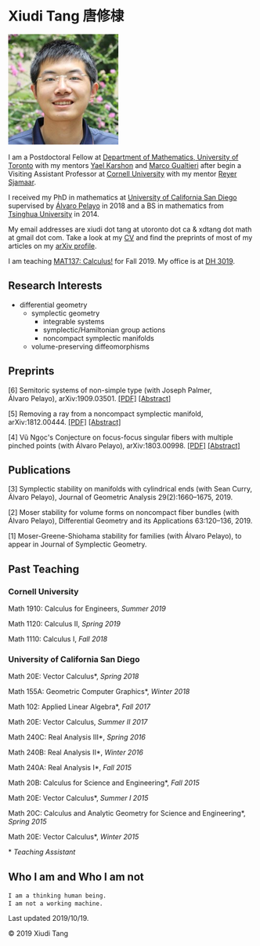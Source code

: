 # Xiudi Tang 唐修棣

![In front of Malott Hall, August 2019.](/portrait.jpg)

I am a Postdoctoral Fellow at [Department of Mathematics, University of Toronto](https://www.math.toronto.edu/cms/) with my mentors [Yael Karshon](http://www.math.utoronto.ca/~karshon/) and [Marco Gualtieri](http://www.math.toronto.edu/mgualt/) after begin a Visiting Assistant Professor at [Cornell University](https://math.cornell.edu/) with my mentor [Reyer Sjamaar](https://math.cornell.edu/reyer-sjamaar).

I received my PhD in mathematics at [University of California San Diego](http://www.math.ucsd.edu/) supervised by [Álvaro Pelayo](http://www.math.ucsd.edu/~alpelayo/) in 2018 and a BS in mathematics from [Tsinghua University](http://www.math.tsinghua.edu.cn/publish/mathen/index.html) in 2014.

My email addresses are xiudi dot tang at utoronto dot ca & xdtang dot math at gmail dot com.
Take a look at my [CV](/cv.pdf) and find the preprints of most of my articles on my [arXiv profile](https://arxiv.org/a/tang_x_1.html).

I am teaching [MAT137: Calculus!](https://q.utoronto.ca/courses/128651) for Fall 2019. My office is at [DH 3019](https://www.google.com/maps/place/87M2H82M%2B5G).

## Research Interests

- differential geometry
  - symplectic geometry
    - integrable systems
    - symplectic/Hamiltonian group actions
    - noncompact symplectic manifolds
  - volume-preserving diffeomorphisms

## Preprints

[6] Semitoric systems of non-simple type (with Joseph Palmer, Álvaro Pelayo), arXiv:1909.03501. [[PDF]](https://arxiv.org/pdf/1909.03501.pdf) [[Abstract]](https://arxiv.org/abs/1909.03501)

[5] Removing a ray from a noncompact symplectic manifold, arXiv:1812.00444. [[PDF]](https://arxiv.org/pdf/1812.00444.pdf) [[Abstract]](https://arxiv.org/abs/1812.00444)

[4] Vũ Ngọc's Conjecture on focus-focus singular fibers with multiple pinched points (with Álvaro Pelayo), arXiv:1803.00998. [[PDF]](https://arxiv.org/pdf/1803.00998.pdf) [[Abstract]](https://arxiv.org/abs/1803.00998)

## Publications

[3] Symplectic stability on manifolds with cylindrical ends (with Sean Curry, Álvaro Pelayo), Journal of Geometric Analysis 29(2):1660&ndash;1675, 2019.

[2] Moser stability for volume forms on noncompact fiber bundles (with Álvaro Pelayo), Differential Geometry and its Applications 63:120&ndash;136, 2019.

[1] Moser-Greene-Shiohama stability for families (with Álvaro Pelayo), to appear in Journal of Symplectic Geometry.

## Past Teaching

### Cornell University

Math 1910: Calculus for Engineers, *Summer 2019* 

Math 1120: Calculus II, *Spring 2019*

Math 1110: Calculus I, *Fall 2018*

### University of California San Diego

Math 20E: Vector Calculus\*, *Spring 2018*

Math 155A: Geometric Computer Graphics\*, *Winter 2018*

Math 102: Applied Linear Algebra\*, *Fall 2017*

Math 20E: Vector Calculus, *Summer II 2017*

Math 240C: Real Analysis III\*, *Spring 2016*

Math 240B: Real Analysis II\*, *Winter 2016*

Math 240A: Real Analysis I\*, *Fall 2015*

Math 20B: Calculus for Science and Engineering\*, *Fall 2015*

Math 20E: Vector Calculus\*, *Summer I 2015*

Math 20C: Calculus and Analytic Geometry for Science and Engineering\*, *Spring 2015*

Math 20E: Vector Calculus\*, *Winter 2015*

\* *Teaching Assistant*

## Who I am and Who I am not

    I am a thinking human being.
    I am not a working machine.

Last updated 2019/10/19.

&copy; 2019 Xiudi Tang
